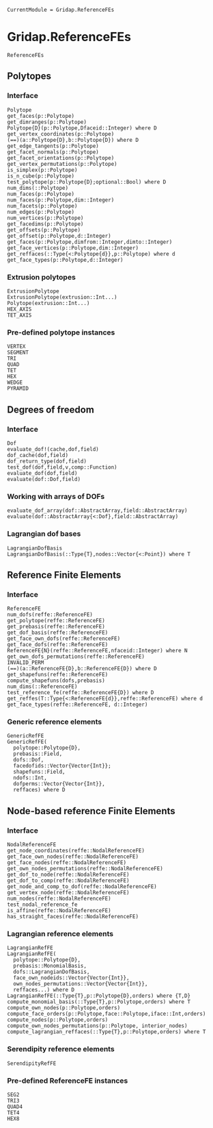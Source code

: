 ```@meta
CurrentModule = Gridap.ReferenceFEs
```

# Gridap.ReferenceFEs

```@docs
ReferenceFEs
``` 

## Polytopes

### Interface

```@docs
Polytope
get_faces(p::Polytope)
get_dimranges(p::Polytope)
Polytope{D}(p::Polytope,Dfaceid::Integer) where D
get_vertex_coordinates(p::Polytope)
(==)(a::Polytope{D},b::Polytope{D}) where D
get_edge_tangents(p::Polytope)
get_facet_normals(p::Polytope)
get_facet_orientations(p::Polytope)
get_vertex_permutations(p::Polytope)
is_simplex(p::Polytope)
is_n_cube(p::Polytope)
test_polytope(p::Polytope{D};optional::Bool) where D
num_dims(::Polytope)
num_faces(p::Polytope)
num_faces(p::Polytope,dim::Integer)
num_facets(p::Polytope)
num_edges(p::Polytope)
num_vertices(p::Polytope)
get_facedims(p::Polytope)
get_offsets(p::Polytope)
get_offset(p::Polytope,d::Integer)
get_faces(p::Polytope,dimfrom::Integer,dimto::Integer)
get_face_vertices(p::Polytope,dim::Integer)
get_reffaces(::Type{<:Polytope{d}},p::Polytope) where d
get_face_types(p::Polytope,d::Integer)
```
### Extrusion polytopes

```@docs
ExtrusionPolytope
ExtrusionPolytope(extrusion::Int...)
Polytope(extrusion::Int...)
HEX_AXIS
TET_AXIS
```

### Pre-defined polytope instances

```@docs
VERTEX
SEGMENT
TRI
QUAD
TET
HEX
WEDGE
PYRAMID
```
## Degrees of freedom

### Interface

```@docs
Dof
evaluate_dof!(cache,dof,field)
dof_cache(dof,field)
dof_return_type(dof,field)
test_dof(dof,field,v,comp::Function)
evaluate_dof(dof,field)
evaluate(dof::Dof,field)
```

### Working with arrays of DOFs

```@docs
evaluate_dof_array(dof::AbstractArray,field::AbstractArray)
evaluate(dof::AbstractArray{<:Dof},field::AbstractArray)
```
### Lagrangian dof bases

```@docs
LagrangianDofBasis
LagrangianDofBasis(::Type{T},nodes::Vector{<:Point}) where T
```

## Reference Finite Elements

### Interface

```@docs
ReferenceFE
num_dofs(reffe::ReferenceFE)
get_polytope(reffe::ReferenceFE)
get_prebasis(reffe::ReferenceFE)
get_dof_basis(reffe::ReferenceFE)
get_face_own_dofs(reffe::ReferenceFE)
get_face_dofs(reffe::ReferenceFE)
ReferenceFE{N}(reffe::ReferenceFE,nfaceid::Integer) where N
get_own_dofs_permutations(reffe::ReferenceFE)
INVALID_PERM
(==)(a::ReferenceFE{D},b::ReferenceFE{D}) where D
get_shapefuns(reffe::ReferenceFE)
compute_shapefuns(dofs,prebasis)
num_dims(::ReferenceFE)
test_reference_fe(reffe::ReferenceFE{D}) where D
get_reffes(T::Type{<:ReferenceFE{d}},reffe::ReferenceFE) where d
get_face_types(reffe::ReferenceFE, d::Integer)
```

### Generic reference elements

```@docs
GenericRefFE
GenericRefFE(
  polytope::Polytope{D},
  prebasis::Field,
  dofs::Dof,
  facedofids::Vector{Vector{Int}};
  shapefuns::Field,
  ndofs::Int,
  dofperms::Vector{Vector{Int}},
  reffaces) where D
```

## Node-based reference Finite Elements

### Interface

```@docs
NodalReferenceFE
get_node_coordinates(reffe::NodalReferenceFE)
get_face_own_nodes(reffe::NodalReferenceFE)
get_face_nodes(reffe::NodalReferenceFE)
get_own_nodes_permutations(reffe::NodalReferenceFE)
get_dof_to_node(reffe::NodalReferenceFE)
get_dof_to_comp(reffe::NodalReferenceFE)
get_node_and_comp_to_dof(reffe::NodalReferenceFE)
get_vertex_node(reffe::NodalReferenceFE)
num_nodes(reffe::NodalReferenceFE)
test_nodal_reference_fe
is_affine(reffe::NodalReferenceFE)
has_straight_faces(reffe::NodalReferenceFE)
```

### Lagrangian reference elements

```@docs
LagrangianRefFE
LagrangianRefFE(
  polytope::Polytope{D},
  prebasis::MonomialBasis,
  dofs::LagrangianDofBasis,
  face_own_nodeids::Vector{Vector{Int}},
  own_nodes_permutations::Vector{Vector{Int}},
  reffaces...) where D
LagrangianRefFE(::Type{T},p::Polytope{D},orders) where {T,D}
compute_monomial_basis(::Type{T},p::Polytope,orders) where T
compute_own_nodes(p::Polytope,orders)
compute_face_orders(p::Polytope,face::Polytope,iface::Int,orders)
compute_nodes(p::Polytope,orders)
compute_own_nodes_permutations(p::Polytope, interior_nodes)
compute_lagrangian_reffaces(::Type{T},p::Polytope,orders) where T
```
### Serendipity reference elements

```@docs
SerendipityRefFE
```

### Pre-defined ReferenceFE instances

```@docs
SEG2
TRI3
QUAD4
TET4
HEX8
```
